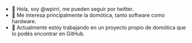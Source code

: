 - 👋 Hola, soy @wpirri, me pueden seguir por twitter.
- 👀 Me interesa principalmente la domótica, tanto software como hardware.
- 🌱 Actualmente estóy trabajando en un proyecto propio de domótica que lo podés encontrar en GitHub.
